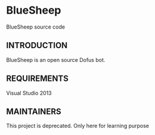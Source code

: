 # BlueSheep
BlueSheep source code

INTRODUCTION
------------

BlueSheep is an open source Dofus bot.

REQUIREMENTS
------------
Visual Studio 2013

MAINTAINERS
-----------
This project is deprecated. Only here for learning purpose
